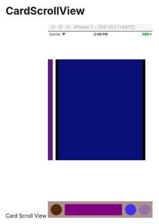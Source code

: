 # CardScrollView
Card Scroll View
![image](https://github.com/zhouyuhua/CardScrollView/raw/master/CardScrollView.gif)